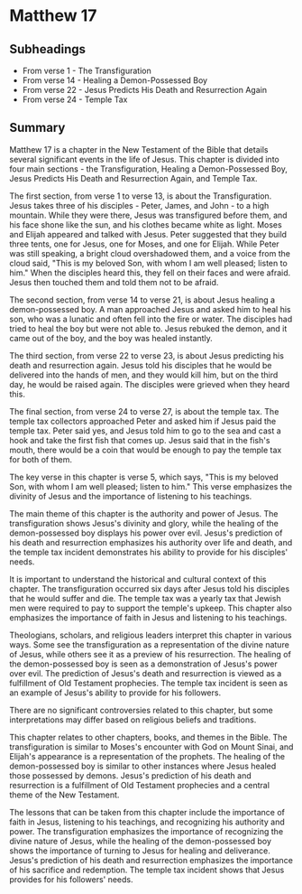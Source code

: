 # Matthew 17

## Subheadings

* From verse 1 - The Transfiguration
* From verse 14 - Healing a Demon-Possessed Boy
* From verse 22 - Jesus Predicts His Death and Resurrection Again
* From verse 24 - Temple Tax

## Summary

Matthew 17 is a chapter in the New Testament of the Bible that details several significant events in the life of Jesus. This chapter is divided into four main sections - the Transfiguration, Healing a Demon-Possessed Boy, Jesus Predicts His Death and Resurrection Again, and Temple Tax.

The first section, from verse 1 to verse 13, is about the Transfiguration. Jesus takes three of his disciples - Peter, James, and John - to a high mountain. While they were there, Jesus was transfigured before them, and his face shone like the sun, and his clothes became white as light. Moses and Elijah appeared and talked with Jesus. Peter suggested that they build three tents, one for Jesus, one for Moses, and one for Elijah. While Peter was still speaking, a bright cloud overshadowed them, and a voice from the cloud said, "This is my beloved Son, with whom I am well pleased; listen to him." When the disciples heard this, they fell on their faces and were afraid. Jesus then touched them and told them not to be afraid.

The second section, from verse 14 to verse 21, is about Jesus healing a demon-possessed boy. A man approached Jesus and asked him to heal his son, who was a lunatic and often fell into the fire or water. The disciples had tried to heal the boy but were not able to. Jesus rebuked the demon, and it came out of the boy, and the boy was healed instantly.

The third section, from verse 22 to verse 23, is about Jesus predicting his death and resurrection again. Jesus told his disciples that he would be delivered into the hands of men, and they would kill him, but on the third day, he would be raised again. The disciples were grieved when they heard this.

The final section, from verse 24 to verse 27, is about the temple tax. The temple tax collectors approached Peter and asked him if Jesus paid the temple tax. Peter said yes, and Jesus told him to go to the sea and cast a hook and take the first fish that comes up. Jesus said that in the fish's mouth, there would be a coin that would be enough to pay the temple tax for both of them.

The key verse in this chapter is verse 5, which says, "This is my beloved Son, with whom I am well pleased; listen to him." This verse emphasizes the divinity of Jesus and the importance of listening to his teachings.

The main theme of this chapter is the authority and power of Jesus. The transfiguration shows Jesus's divinity and glory, while the healing of the demon-possessed boy displays his power over evil. Jesus's prediction of his death and resurrection emphasizes his authority over life and death, and the temple tax incident demonstrates his ability to provide for his disciples' needs.

It is important to understand the historical and cultural context of this chapter. The transfiguration occurred six days after Jesus told his disciples that he would suffer and die. The temple tax was a yearly tax that Jewish men were required to pay to support the temple's upkeep. This chapter also emphasizes the importance of faith in Jesus and listening to his teachings.

Theologians, scholars, and religious leaders interpret this chapter in various ways. Some see the transfiguration as a representation of the divine nature of Jesus, while others see it as a preview of his resurrection. The healing of the demon-possessed boy is seen as a demonstration of Jesus's power over evil. The prediction of Jesus's death and resurrection is viewed as a fulfillment of Old Testament prophecies. The temple tax incident is seen as an example of Jesus's ability to provide for his followers.

There are no significant controversies related to this chapter, but some interpretations may differ based on religious beliefs and traditions.

This chapter relates to other chapters, books, and themes in the Bible. The transfiguration is similar to Moses's encounter with God on Mount Sinai, and Elijah's appearance is a representation of the prophets. The healing of the demon-possessed boy is similar to other instances where Jesus healed those possessed by demons. Jesus's prediction of his death and resurrection is a fulfillment of Old Testament prophecies and a central theme of the New Testament.

The lessons that can be taken from this chapter include the importance of faith in Jesus, listening to his teachings, and recognizing his authority and power. The transfiguration emphasizes the importance of recognizing the divine nature of Jesus, while the healing of the demon-possessed boy shows the importance of turning to Jesus for healing and deliverance. Jesus's prediction of his death and resurrection emphasizes the importance of his sacrifice and redemption. The temple tax incident shows that Jesus provides for his followers' needs.